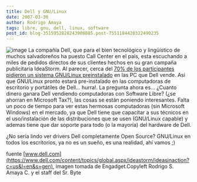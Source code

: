```yaml
---
title: Dell y GNU/Linux
date: 2007-03-30
author: Rodrigo Amaya
tags: libre, gnu, dell, linux, software
post_id: blog-3515952828243908885.post-7551184420322490235
---
```


![image](https://bp1.blogger.com/_ayvorITawE4/Rg2UE_TPf6I/AAAAAAAAAPQ/w-I3tKN81rM/s400/dell-tux-linux.jpg)    La compañía Dell,
que para el bien tecnológico y lingüístico de muchos salvadoreños ha puesto Call Center en el país, esta escuchando a miles de pedidos directos de sus clientes hechos en su gran campaña publicitaria IdeaStorm. Al parecer, cerca del [70% de los participantes pidieron un sistema GNU/Linux preinstalado](https://www.engadget.com/2007/03/07/dell-customers-root-for-linux-option/) en las PC que Dell vende. Asi que GNU/Linux pronto estará pre-instalado en las computadoras de escritorio y portátiles de Dell... hurra!. La pregunta ahora es... ¿Cuanto dinero ganara Dell vendiendo computadoras con Software Libre? (¿se ahorran en Microsoft Tax?), las cosas se están poniendo interesantes. Falta un poco de tiempo para ver estas hermosas computadoras (sin Microsoft Windows) en el mercado, ya que Dell tiene que capacitar a sus técnicos en el uso/instalación de las distribuciones que se usen (GNU/Linux capable) y ademas tiene que dar soporte para todo (o la mayoría) del hardware de Dell.

¿No sería lindo ver drivers Dell completamente Open Source? GNU/Linux en todos los escritorios, ya no es un sueño, es una realidad, ahí vamos ;)

fuente [www.dell.com](https://www.dell.com/content/topics/global.aspx/ideastorm/ideasinaction?c=us&l=en&s=gen), imagen tomada de Engadget.Copyleft Rodrigo S. Amaya C. y el staff del Sr. Byte